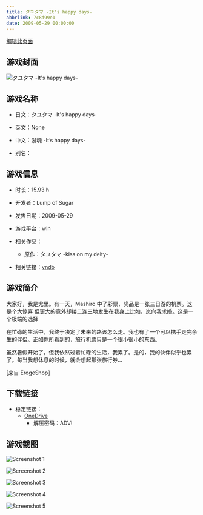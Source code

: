 ```yaml
---
title: タユタマ -It's happy days-
abbrlink: 7c8d99e1
date: 2009-05-29 00:00:00
---
```

[编辑此页面](https://github.com/ACG-3/ADV3-source/blob/main/source/_posts/games/%E3%82%BF%E3%83%A6%E3%82%BF%E3%83%9E%20-It%27s%20happy%20days-.md)

## 游戏封面

![タユタマ -It's happy days-](https://pan.timero.xyz/d/onedrive/img_lib_001/%E3%82%BF%E3%83%A6%E3%82%BF%E3%83%9E%20-It%27s%20happy%20days-_cover.avif)


## 游戏名称

- 日文：タユタマ -It's happy days-
- 英文：None
- 中文：游魂 -It’s happy days-

- 别名：


## 游戏信息

- 时长：15.93 h
- 开发者：Lump of Sugar
- 发售日期：2009-05-29
- 游戏平台：win
- 相关作品：
   - 原作：タユタマ -kiss on my deity-

- 相关链接：[vndb](https://vndb.org/v1375)


## 游戏简介

大家好，我是尤里。有一天，Mashiro 中了彩票，奖品是一张三日游的机票。这是个大惊喜 但更大的意外却接二连三地发生在我身上比如，岚向我求婚。这是一个极端的选择

在忙碌的生活中，我终于决定了未来的路该怎么走。我也有了一个可以携手走完余生的伴侣。正如你所看到的，旅行机票只是一个很小很小的东西。

虽然暑假开始了，但我依然过着忙碌的生活，我累了。是的，我的伙伴似乎也累了。每当我想休息的时候，就会想起那张旅行券...

[来自 ErogeShop］


## 下载链接

- 稳定链接：
    - [OneDrive](https://pan.timero.xyz/onedrive/adv_lib_001/%E3%82%BF%E3%83%A6%E3%82%BF%E3%83%9E%20-It%27s%20happy%20days-)
        - 解压密码：ADV!



## 游戏截图


![Screenshot 1](https://pan.timero.xyz/d/onedrive/img_lib_001/%E3%82%BF%E3%83%A6%E3%82%BF%E3%83%9E%20-It%27s%20happy%20days-_Screenshot_1.avif)

![Screenshot 2](https://pan.timero.xyz/d/onedrive/img_lib_001/%E3%82%BF%E3%83%A6%E3%82%BF%E3%83%9E%20-It%27s%20happy%20days-_Screenshot_2.avif)

![Screenshot 3](https://pan.timero.xyz/d/onedrive/img_lib_001/%E3%82%BF%E3%83%A6%E3%82%BF%E3%83%9E%20-It%27s%20happy%20days-_Screenshot_3.avif)

![Screenshot 4](https://pan.timero.xyz/d/onedrive/img_lib_001/%E3%82%BF%E3%83%A6%E3%82%BF%E3%83%9E%20-It%27s%20happy%20days-_Screenshot_4.avif)

![Screenshot 5](https://pan.timero.xyz/d/onedrive/img_lib_001/%E3%82%BF%E3%83%A6%E3%82%BF%E3%83%9E%20-It%27s%20happy%20days-_Screenshot_5.avif)

